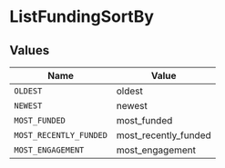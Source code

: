# ListFundingSortBy


## Values

| Name                   | Value                  |
| ---------------------- | ---------------------- |
| `OLDEST`               | oldest                 |
| `NEWEST`               | newest                 |
| `MOST_FUNDED`          | most_funded            |
| `MOST_RECENTLY_FUNDED` | most_recently_funded   |
| `MOST_ENGAGEMENT`      | most_engagement        |